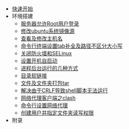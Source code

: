 - [快速开始](/linux/ "Linux")
- 环境搭建
  - [服务器允许Root用户登录](/linux/doc/服务器允许Root用户登录.md)
  - [修改ubuntu系统镜像源](/linux/doc/修改ubuntu系统镜像源.md)
  - [查看及修改主机名](/linux/doc/查看及修改主机名.md)
  - [命令行终端设置tab补全及路径不区分大小写](/linux/doc/命令行终端设置tab补全及路径不区分大小写.md)
  - [关闭防火墙和SELinux](/linux/doc/关闭防火墙和SELinux.md)
  - [设置开机自启动](/linux/doc/设置开机自启动.md)
  - [进程后台运行的几种方式](/linux/doc/进程后台运行的几种方式.md)
  - [目录软链接](/linux/doc/目录软链接.md)
  - [文件及文件夹打包tar](/linux/doc/文件及文件夹打包tar.md)
  - [解决由于CRLF导致shell脚本无法运行](/linux/doc/解决由于CRLF导致shell脚本无法运行.md)
  - [网络代理客户端之clash](/linux/doc/网络代理客户端之clash.md)
  - [命令行设置网络代理](/linux/doc/命令行设置网络代理.md)
  - [创建用户并指定文件夹读写权限](/linux/doc/创建用户并指定文件夹读写权限.md)
- 附录
